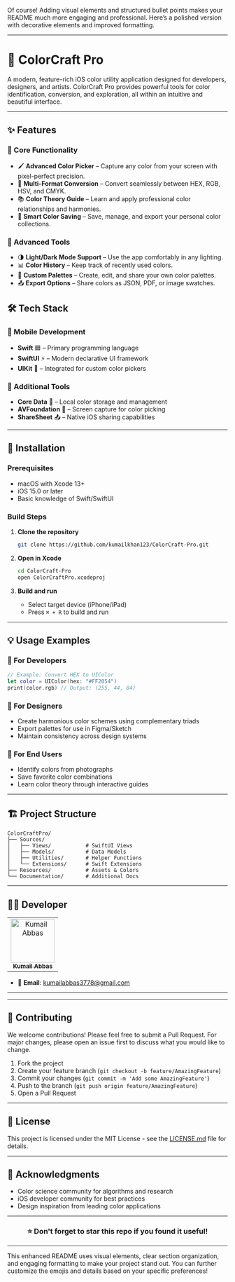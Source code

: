 Of course! Adding visual elements and structured bullet points makes your README much more engaging and professional. Here’s a polished version with decorative elements and improved formatting.

---

# 🎨 ColorCraft Pro

A modern, feature-rich iOS color utility application designed for developers, designers, and artists. ColorCraft Pro provides powerful tools for color identification, conversion, and exploration, all within an intuitive and beautiful interface.

---

## ✨ Features

### 🎯 Core Functionality
- 🖌️ **Advanced Color Picker** – Capture any color from your screen with pixel-perfect precision.
- 🔄 **Multi-Format Conversion** – Convert seamlessly between HEX, RGB, HSV, and CMYK.
- 📚 **Color Theory Guide** – Learn and apply professional color relationships and harmonies.
- 💾 **Smart Color Saving** – Save, manage, and export your personal color collections.

### 🧩 Advanced Tools
- 🌗 **Light/Dark Mode Support** – Use the app comfortably in any lighting.
- 📊 **Color History** – Keep track of recently used colors.
- 🎨 **Custom Palettes** – Create, edit, and share your own color palettes.
- 📤 **Export Options** – Share colors as JSON, PDF, or image swatches.
## 🛠️ Tech Stack

### 📱 Mobile Development
- **Swift** 🟦 – Primary programming language
- **SwiftUI** ⚡ – Modern declarative UI framework
- **UIKit** 🧩 – Integrated for custom color pickers

### 🔧 Additional Tools
- **Core Data** 💾 – Local color storage and management
- **AVFoundation** 🎥 – Screen capture for color picking
- **ShareSheet** 📤 – Native iOS sharing capabilities

---

## 🚀 Installation

### Prerequisites
- macOS with Xcode 13+
- iOS 15.0 or later
- Basic knowledge of Swift/SwiftUI

### Build Steps

1. **Clone the repository**
   ```bash
   git clone https://github.com/kumailkhan123/ColorCraft-Pro.git
   ```

2. **Open in Xcode**
   ```bash
   cd ColorCraft-Pro
   open ColorCraftPro.xcodeproj
   ```

3. **Build and run**
   - Select target device (iPhone/iPad)
   - Press `⌘ + R` to build and run

---

## 💡 Usage Examples

### 🧠 For Developers
```swift
// Example: Convert HEX to UIColor
let color = UIColor(hex: "#FF2054")
print(color.rgb) // Output: (255, 44, 84)
```

### 🎨 For Designers
- Create harmonious color schemes using complementary triads
- Export palettes for use in Figma/Sketch
- Maintain consistency across design systems

### 📱 For End Users
- Identify colors from photographs
- Save favorite color combinations
- Learn color theory through interactive guides

---

## 🏗️ Project Structure

```
ColorCraftPro/
├── Sources/
│   ├── Views/           # SwiftUI Views
│   ├── Models/          # Data Models
│   ├── Utilities/       # Helper Functions
│   └── Extensions/      # Swift Extensions
├── Resources/           # Assets & Colors
└── Documentation/       # Additional Docs
```

---

## 👨‍💻 Developer

<table>
  <tr>
    <td align="center">
      <a href="https://github.com/kumailkhan123">
        <img src="https://avatars.githubusercontent.com/u/your-profile" width="100px;" alt="Kumail Abbas"/>
        <br />
        <sub><b>Kumail Abbas</b></sub>
      </a>
    </td>
  </tr>
</table>

- 📧 **Email**: kumailabbas3778@gmail.com



---



---

## 🤝 Contributing

We welcome contributions! Please feel free to submit a Pull Request. For major changes, please open an issue first to discuss what you would like to change.

1. Fork the project
2. Create your feature branch (`git checkout -b feature/AmazingFeature`)
3. Commit your changes (`git commit -m 'Add some AmazingFeature'`)
4. Push to the branch (`git push origin feature/AmazingFeature`)
5. Open a Pull Request

---

## 📄 License

This project is licensed under the MIT License - see the [LICENSE.md](LICENSE.md) file for details.

---

## 🙏 Acknowledgments

- Color science community for algorithms and research
- iOS developer community for best practices
- Design inspiration from leading color applications

---

<div align="center">

### ⭐️ Don't forget to star this repo if you found it useful!

</div>

---

This enhanced README uses visual elements, clear section organization, and engaging formatting to make your project stand out. You can further customize the emojis and details based on your specific preferences!
